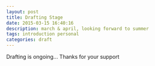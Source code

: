 ```yaml
---
layout: post
title: Drafting Stage
date: 2015-03-15 16:40:16
description: march & april, looking forward to summer
tags: introduction personal
categories: draft
---
```


Drafting is ongoing... Thanks for your support
